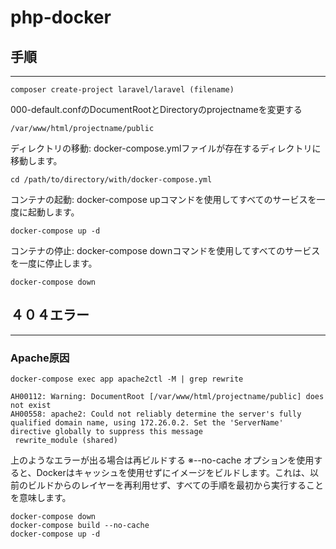 # php-docker

## 手順
---
```shell:title
composer create-project laravel/laravel (filename)
```

000-default.confのDocumentRootとDirectoryのprojectnameを変更する
```shell:title
/var/www/html/projectname/public
```

ディレクトリの移動: docker-compose.ymlファイルが存在するディレクトリに移動します。

```shell:title
cd /path/to/directory/with/docker-compose.yml
```
コンテナの起動: docker-compose upコマンドを使用してすべてのサービスを一度に起動します。
```shell:title
docker-compose up -d
```

コンテナの停止: docker-compose downコマンドを使用してすべてのサービスを一度に停止します。
```shell:title
docker-compose down
```

## ４０４エラー
---
### Apache原因
```shell:title
docker-compose exec app apache2ctl -M | grep rewrite
```

```shell:title
AH00112: Warning: DocumentRoot [/var/www/html/projectname/public] does not exist
AH00558: apache2: Could not reliably determine the server's fully qualified domain name, using 172.26.0.2. Set the 'ServerName' directive globally to suppress this message
 rewrite_module (shared)
```

上のようなエラーが出る場合は再ビルドする
※--no-cache オプションを使用すると、Dockerはキャッシュを使用せずにイメージをビルドします。これは、以前のビルドからのレイヤーを再利用せず、すべての手順を最初から実行することを意味します。
```shell:title
docker-compose down
docker-compose build --no-cache
docker-compose up -d
```

